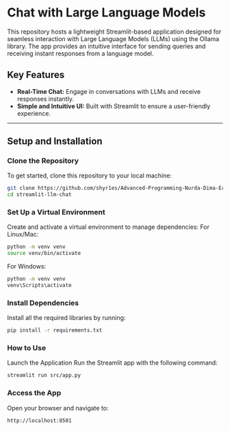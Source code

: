 # Chat with Large Language Models

This repository hosts a lightweight Streamlit-based application designed for seamless interaction with Large Language Models (LLMs) using the Ollama library. The app provides an intuitive interface for sending queries and receiving instant responses from a language model.

## Key Features
- **Real-Time Chat:** Engage in conversations with LLMs and receive responses instantly.
- **Simple and Intuitive UI:** Built with Streamlit to ensure a user-friendly experience.

---

## Setup and Installation

### Clone the Repository
To get started, clone this repository to your local machine:
```bash
git clone https://github.com/shyr1es/Advanced-Programming-Nurda-Dima-Ernur-.git
cd streamlit-llm-chat
```
### Set Up a Virtual Environment
Create and activate a virtual environment to manage dependencies:
For Linux/Mac:
```bash
python -m venv venv  
source venv/bin/activate  
```
For Windows:
```bash
python -m venv venv  
venv\Scripts\activate  
```

### Install Dependencies
Install all the required libraries by running:
```bash
pip install -r requirements.txt
```

### How to Use
Launch the Application
Run the Streamlit app with the following command:
```bash
streamlit run src/app.py
```
### Access the App
Open your browser and navigate to:
```bash
http://localhost:8501
```


